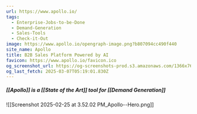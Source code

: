 ```yaml
---
url: https://www.apollo.io/
tags:
  - Enterprise-Jobs-to-be-Done
  - Demand-Generation
  - Sales-Tools
  - Check-it-Out
image: https://www.apollo.io/opengraph-image.png?b807094cc490f440
site_name: Apollo
title: B2B Sales Platform Powered by AI
favicon: https://www.apollo.io/favicon.ico
og_screenshot_url: https://og-screenshots-prod.s3.amazonaws.com/1366x768/80/false/bde0eb873668124727181f252efb9381732e8c5c61572d76a7742b46ad0cf1bf.jpeg
og_last_fetch: 2025-03-07T05:19:01.830Z
---
```

##### [[Apollo]] is a [[State of the Art]] tool for [[Demand Generation]]
![[Screenshot 2025-02-25 at 3.52.02 PM_Apollo--Hero.png]]
